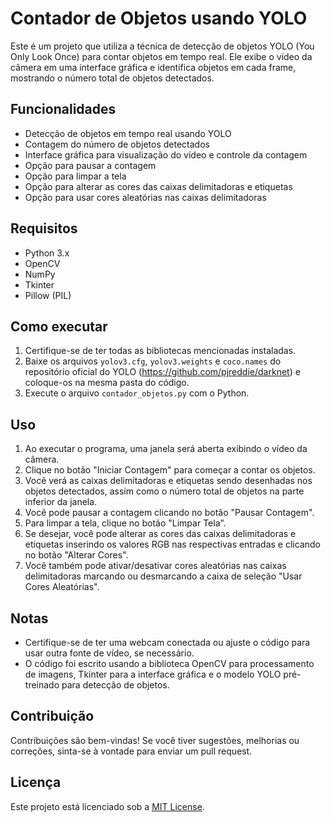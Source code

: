 # Contador de Objetos usando YOLO

Este é um projeto que utiliza a técnica de detecção de objetos YOLO (You Only Look Once) para contar objetos em tempo real. Ele exibe o vídeo da câmera em uma interface gráfica e identifica objetos em cada frame, mostrando o número total de objetos detectados.

## Funcionalidades

- Detecção de objetos em tempo real usando YOLO
- Contagem do número de objetos detectados
- Interface gráfica para visualização do vídeo e controle da contagem
- Opção para pausar a contagem
- Opção para limpar a tela
- Opção para alterar as cores das caixas delimitadoras e etiquetas
- Opção para usar cores aleatórias nas caixas delimitadoras

## Requisitos

- Python 3.x
- OpenCV
- NumPy
- Tkinter
- Pillow (PIL)

## Como executar

1. Certifique-se de ter todas as bibliotecas mencionadas instaladas.
2. Baixe os arquivos `yolov3.cfg`, `yolov3.weights` e `coco.names` do repositório oficial do YOLO (https://github.com/pjreddie/darknet) e coloque-os na mesma pasta do código.
3. Execute o arquivo `contador_objetos.py` com o Python.

## Uso

1. Ao executar o programa, uma janela será aberta exibindo o vídeo da câmera.
2. Clique no botão "Iniciar Contagem" para começar a contar os objetos.
3. Você verá as caixas delimitadoras e etiquetas sendo desenhadas nos objetos detectados, assim como o número total de objetos na parte inferior da janela.
4. Você pode pausar a contagem clicando no botão "Pausar Contagem".
5. Para limpar a tela, clique no botão "Limpar Tela".
6. Se desejar, você pode alterar as cores das caixas delimitadoras e etiquetas inserindo os valores RGB nas respectivas entradas e clicando no botão "Alterar Cores".
7. Você também pode ativar/desativar cores aleatórias nas caixas delimitadoras marcando ou desmarcando a caixa de seleção "Usar Cores Aleatórias".

## Notas

- Certifique-se de ter uma webcam conectada ou ajuste o código para usar outra fonte de vídeo, se necessário.
- O código foi escrito usando a biblioteca OpenCV para processamento de imagens, Tkinter para a interface gráfica e o modelo YOLO pré-treinado para detecção de objetos.

## Contribuição

Contribuições são bem-vindas! Se você tiver sugestões, melhorias ou correções, sinta-se à vontade para enviar um pull request.

## Licença

Este projeto está licenciado sob a [MIT License](LICENSE).
